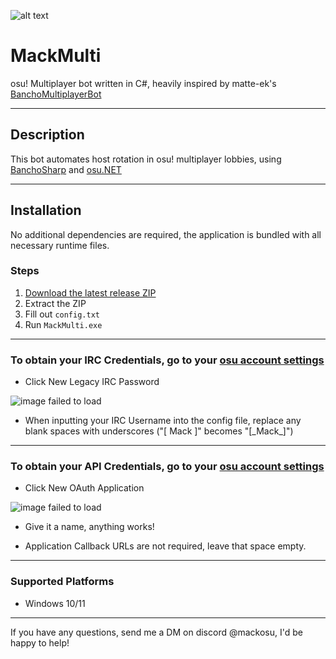 ![alt text](https://github.com/Mack-osu/MackMulti/blob/main/MackMultiBot/MackMulti.ico?raw=true) 

# MackMulti
osu! Multiplayer bot written in C#, heavily inspired by matte-ek's [BanchoMultiplayerBot](https://github.com/matte-ek/BanchoMultiplayerBot)

---

## Description
This bot automates host rotation in osu! multiplayer lobbies, using [BanchoSharp](https://github.com/hburn7/BanchoSharp) and [osu.NET](https://github.com/minisbett/osu.NET)

---

## Installation
No additional dependencies are required, the application is bundled with all necessary runtime files.

### Steps

1. [Download the latest release ZIP](https://github.com/Mack-osu/MackMulti/releases)
2. Extract the ZIP
3. Fill out `config.txt`
4. Run `MackMulti.exe`

---

### To obtain your IRC Credentials, go to your [osu account settings](https//osu.ppy.sh/home/account/edit#legacy-api)

- Click New Legacy IRC Password

![image failed to load](https://i.ibb.co/DftnVXcx/image.png)

- When inputting your IRC Username into the config file, replace any blank spaces with underscores ("[ Mack ]" becomes "[\_Mack_]")

---

### To obtain your API Credentials, go to your [osu account settings](https://osu.ppy.sh/home/account/edit#oauth)
- Click New OAuth Application

![image failed to load](https://i.ibb.co/chWTT7YX/image.png)

- Give it a name, anything works!

- Application Callback URLs are not required, leave that space empty.

---

### Supported Platforms

- Windows 10/11

---

If you have any questions, send me a DM on discord @mackosu, I'd be happy to help!
